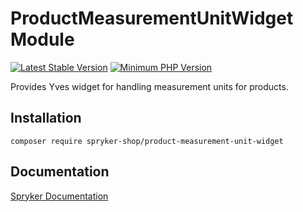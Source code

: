 # ProductMeasurementUnitWidget Module
[![Latest Stable Version](https://poser.pugx.org/spryker-shop/product-measurement-unit-widget/v/stable.svg)](https://packagist.org/packages/spryker-shop/product-measurement-unit-widget)
[![Minimum PHP Version](https://img.shields.io/badge/php-%3E%3D%207.4-8892BF.svg)](https://php.net/)

Provides Yves widget for handling measurement units for products.

## Installation

```
composer require spryker-shop/product-measurement-unit-widget
```

## Documentation

[Spryker Documentation](https://docs.spryker.com)
